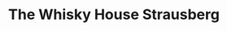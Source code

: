 ---
title: "The Whisky House Strausberg"
url: /strausberg/the-whisky-house-strausberg/
shop: Feinkost
---